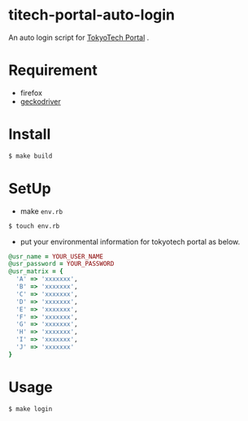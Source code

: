 # titech-portal-auto-login

An auto login script for [TokyoTech Portal](http://portal.titech.ac.jp/) .

# Requirement

- firefox
- [geckodriver](https://github.com/mozilla/geckodriver/releases)

# Install

```sh
$ make build
```

# SetUp

- make `env.rb`

```sh
$ touch env.rb
```

-  put your environmental information for tokyotech portal as below.

```ruby
@usr_name = YOUR_USER_NAME
@usr_password = YOUR_PASSWORD
@usr_matrix = {
  'A' => 'xxxxxxx',
  'B' => 'xxxxxxx',
  'C' => 'xxxxxxx',
  'D' => 'xxxxxxx',
  'E' => 'xxxxxxx',
  'F' => 'xxxxxxx',
  'G' => 'xxxxxxx',
  'H' => 'xxxxxxx',
  'I' => 'xxxxxxx',
  'J' => 'xxxxxxx'
}
```

# Usage

```sh
$ make login
```
